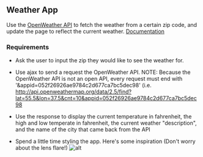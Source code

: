 ## Weather App

Use the [OpenWeather API](http://openweathermap.org/current) to fetch the weather from a certain zip code, and update the page to reflect the current weather. [Documentation](http://openweathermap.org/current)

### Requirements
- Ask the user to input the zip they would like to see the weather for.

- Use ajax to send a request the OpenWeather API.
NOTE: Because the OpenWeather API is not an open API, every request must end with '&appid=052f26926ae9784c2d677ca7bc5dec98' (i.e. http://api.openweathermap.org/data/2.5/find?lat=55.5&lon=37.5&cnt=10&appid=052f26926ae9784c2d677ca7bc5dec98

- Use the response to display the current temperature in fahrenheit, the high and low temperate in fahrenheit, the current weather "description", and the name of the city that came back from the API

- Spend a little time styling the app. Here's some inspiration (Don't worry about the lens flare!) ![alt](http://i.imgur.com/sgO6SCw.png)
